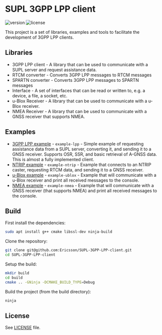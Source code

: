 # SUPL 3GPP LPP client

![version](https://img.shields.io/badge/version-3.4.15-green)
![license](https://img.shields.io/badge/license-MXM-blue)

This project is a set of libraries, examples and tools to facilitate the development of 3GPP LPP clients. 

## Libraries
* 3GPP LPP client - A library that can be used to communicate with a SUPL server and request assistance data.
* RTCM converter - Converts 3GPP LPP messages to RTCM messages
* SPARTN converter - Converts 3GPP LPP messages to SPARTN messages
* Interface - A set of interfaces that can be read or written to, e.g. a device, a file, a socket, etc.
* u-Blox Receiver - A library that can be used to communicate with a u-Blox receiver.
* NMEA Receiver - A library that can be used to communicate with a GNSS receiver that supports NMEA.

## Examples
* [3GPP LPP example](/examples/lpp/README.md) - `example-lpp` - Simple example of requesting assistance data from a SUPL server, converting it, and sending it to a GNSS receiver. Supports OSR, SSR, and basic retrieval of A-GNSS data. This is almost a fully implemented client.
* [NTRIP example](/examples/ntrip/README.md) - `example-ntrip` - Example that connects to an NTRIP caster, requesting RTCM data, and sending it to a GNSS receiver.
* [u-Blox example](/examples/ublox/README.md) - `example-ublox` - Example that will communicate with a u-Blox receiver and print all received messages to the console.
* [NMEA example](/examples/nmea/README.md) - `example-nmea` - Example that will communicate with a GNSS receiver (that supports NMEA) and print all received messages to the console.

## Build

First install the dependencies:
```bash
sudo apt install g++ cmake libssl-dev ninja-build
```

Clone the repository:
```bash
git clone git@github.com:Ericsson/SUPL-3GPP-LPP-client.git
cd SUPL-3GPP-LPP-client
```

Setup the build:
```bash
mkdir build
cd build
cmake .. -GNinja -DCMAKE_BUILD_TYPE=Debug
```

Build the project (from the build directory):
```bash
ninja
```

## License
See [LICENSE](/LICENSE.txt) file.
